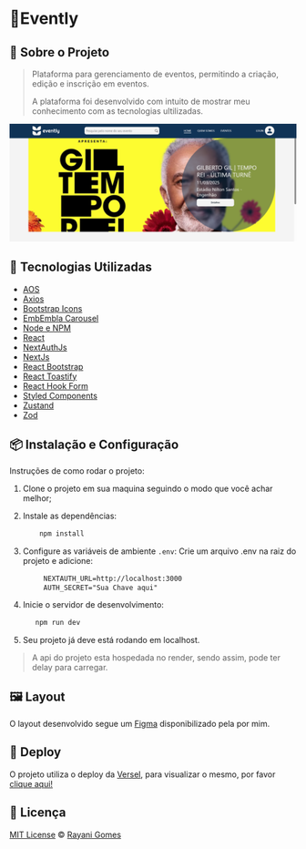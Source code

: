 # 🎉Evently

## 📌 Sobre o Projeto

> Plataforma para gerenciamento de eventos, permitindo a criação, edição e inscrição em eventos.
>
> A plataforma foi desenvolvido com intuito de mostrar meu conhecimento com as tecnologias ultilizadas.

![Home Page](image.png)

## 🚀 Tecnologias Utilizadas

- [AOS](https://michalsnik.github.io/aos/)
- [Axios](https://axios-http.com/ptbr/docs/intro)
- [Bootstrap Icons](https://icons.getbootstrap.com/)
- [EmbEmbla Carousel](https://www.embla-carousel.com/)
- [Node e NPM](https://nodejs.org/en/)
- [React](https://reactjs.org)
- [NextAuthJs](https://next-auth.js.org/)
- [NextJs](https://nextjs.org)
- [React Bootstrap](https://react-bootstrap.netlify.app/)
- [React Toastify](https://fkhadra.github.io/react-toastify/introduction)
- [React Hook Form](https://www.react-hook-form.com/)
- [Styled Components](https://styled-components.com)
- [Zustand](https://zustand-demo.pmnd.rs/)
- [Zod](https://zustand-demo.pmnd.rs/)

## 📦 Instalação e Configuração

Instruções de como rodar o projeto:

1. Clone o projeto em sua maquina seguindo o modo que você achar melhor;
2. Instale as dependências:

   ```sh
       npm install
   ```

3. Configure as variáveis de ambiente ``.env``:
    Crie um arquivo .env na raiz do projeto e adicione:
   ```env
        NEXTAUTH_URL=http://localhost:3000
        AUTH_SECRET="Sua Chave aqui"
   ```

4. Inicie o servidor de desenvolvimento:

    ```sh
       npm run dev
    ```

5. Seu projeto já deve está rodando em localhost.
> A api do projeto esta hospedada no render, sendo assim, pode ter delay para carregar. 

## 🖼️ Layout

O layout desenvolvido segue um [Figma](https://www.figma.com/design/uobQsGZhIAQFPN4EsWzeN6/Evently?node-id=0-1&t=OYkBfesu7Q4vw6fc-1) disponibilizado pela por mim. 

## 🚀 Deploy

O projeto utiliza o deploy da [Versel](https://vercel.com), para visualizar o mesmo, por favor [clique aqui!](https://evently-hub.vercel.app/)

## 📝 Licença

[MIT License](https://github.com/RayaniGomes/Evently/blob/main/LICENSE) © [Rayani Gomes](https://github.com/RayaniGomes)
